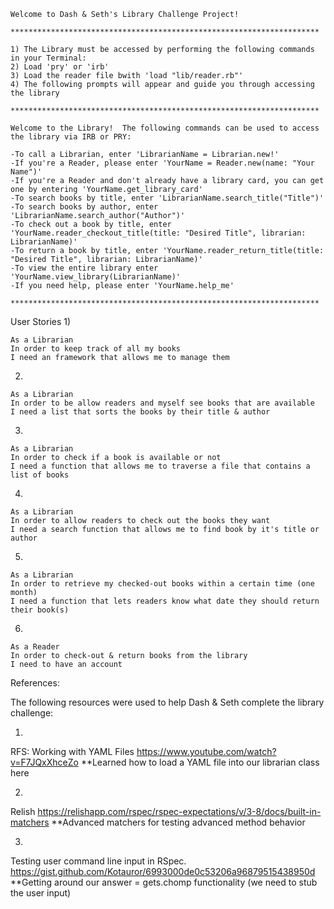 ```
Welcome to Dash & Seth's Library Challenge Project!

*********************************************************************

1) The Library must be accessed by performing the following commands in your Terminal:
2) Load 'pry' or 'irb'
3) Load the reader file bwith 'load "lib/reader.rb"'
4) The following prompts will appear and guide you through accessing the library

*********************************************************************

Welcome to the Library!  The following commands can be used to access the library via IRB or PRY:

-To call a Librarian, enter 'LibrarianName = Librarian.new!'
-If you're a Reader, please enter 'YourName = Reader.new(name: "Your Name")'
-If you're a Reader and don't already have a library card, you can get one by entering 'YourName.get_library_card'
-To search books by title, enter 'LibrarianName.search_title("Title")'
-To search books by author, enter 'LibrarianName.search_author("Author")'
-To check out a book by title, enter 'YourName.reader_checkout_title(title: "Desired Title", librarian: LibrarianName)'
-To return a book by title, enter 'YourName.reader_return_title(title: "Desired Title", librarian: LibrarianName)'
-To view the entire library enter 'YourName.view_library(LibrarianName)'
-If you need help, please enter 'YourName.help_me'

*********************************************************************
```

User Stories
1)
```
As a Librarian
In order to keep track of all my books 
I need an framework that allows me to manage them
```
2)
```
As a Librarian
In order to be allow readers and myself see books that are available 
I need a list that sorts the books by their title & author

```
3)
```
As a Librarian
In order to check if a book is available or not
I need a function that allows me to traverse a file that contains a list of books 
```
4)
```
As a Librarian
In order to allow readers to check out the books they want 
I need a search function that allows me to find book by it's title or author
```
5)
```
As a Librarian
In order to retrieve my checked-out books within a certain time (one month)
I need a function that lets readers know what date they should return their book(s)
```
6)
```
As a Reader
In order to check-out & return books from the library
I need to have an account
```

References:

The following resources were used to help Dash & Seth complete the library challenge:

1)
RFS: Working with YAML Files
https://www.youtube.com/watch?v=F7JQxXhceZo
**Learned how to load a YAML file into our librarian class here

2)
Relish
https://relishapp.com/rspec/rspec-expectations/v/3-8/docs/built-in-matchers
**Advanced matchers for testing advanced method behavior

3)
Testing user command line input in RSpec.
https://gist.github.com/Kotauror/6993000de0c53206a96879515438950d
**Getting around our answer = gets.chomp functionality (we need to stub the user input)
